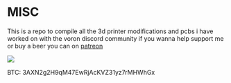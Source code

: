 # MISC

This is a repo to compile all the 3d printer modifications and pcbs i have worked on with the voron discord community 
if you wanna help support me or buy a beer you can on [patreon](https://www.patreon.com/user?u=27661824&fan_landing=true) 


[![](https://www.paypalobjects.com/en_US/i/btn/btn_donate_LG.gif)](https://www.paypal.com/donate?hosted_button_id=CT4NW5STHAYEJ)


BTC: 3AXN2g2H9qM47EwRjAcKVZ31yz7rMHWhGx
